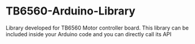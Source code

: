 # TB6560-Arduino-Library
Library developed for TB6560 Motor controller board.
This library can be included inside your Arduino code and you can directly call its API
